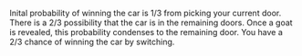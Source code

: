 Inital probability of winning the car is 1/3 from picking your current door.
There is a 2/3 possibility that the car is in the remaining doors.
Once a goat is revealed, this probability condenses to the remaining door.
You have a 2/3 chance of winning the car by switching.
